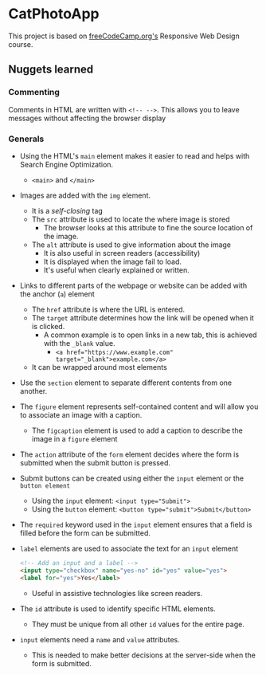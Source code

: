 # CatPhotoApp

This project is based on [freeCodeCamp.org's](https://www.freeCodeCamp.org")
Responsive Web Design course.

## Nuggets learned

### Commenting

Comments in HTML are written with `<!-- -->`. This allows you to leave messages without affecting the browser display

### Generals

- Using the HTML's `main` element makes it easier to read and helps with Search Engine Optimization.
  - `<main>` and `</main>`
- Images are added with the `img` element.
  - It is a *self-closing* tag
  - The `src` attribute is used to locate the where image is stored
    - The browser looks at this attribute to fine the source location of the image.
  - The `alt` attribute is used to give information about the image
    - It is also useful in screen readers (accessibility)
    - It is displayed when the image fail to load.
    - It's useful when clearly explained or written.
- Links to different parts of the webpage or website can be added with the anchor (`a`) element
  - The `href` attribute is where the URL is entered.
  - The `target` attribute determines how the link will be opened when it is clicked.
    - A common example is to open links in a new tab, this is achieved with the `_blank` value.
      - `<a href="https://www.example.com" target="_blank">example.com</a>`
  - It can be wrapped around most elements
- Use the `section` element to separate different contents from one another.
- The `figure` element represents self-contained content and will allow you to associate an image with a caption.
  - The `figcaption` element is used to add a caption to describe the image in a `figure` element
- The `action` attribute of the `form` element decides where the form is submitted when the submit button is pressed.
- Submit buttons can be created using either the `input` element or the `button element`
  - Using the `input` element: `<input type="Submit">`
  - Using the `button` element: `<button type="submit">Submit</button>`
- The `required` keyword used in the `input` element ensures that a field is filled before the form can be submitted.
- `label` elements are used to associate the text for an `input` element

  ```html
  <!-- Add an input and a label -->
  <input type="checkbox" name="yes-no" id="yes" value="yes">
  <label for="yes">Yes</label>
  ```

  - Useful in assistive technologies like screen readers.
- The `id` attribute is used to identify specific HTML elements.
  - They must be unique from all other `id` values for the entire page.
- `input` elements need a `name` and `value` attributes.
  - This is needed to make better decisions at the server-side when the form is submitted.
